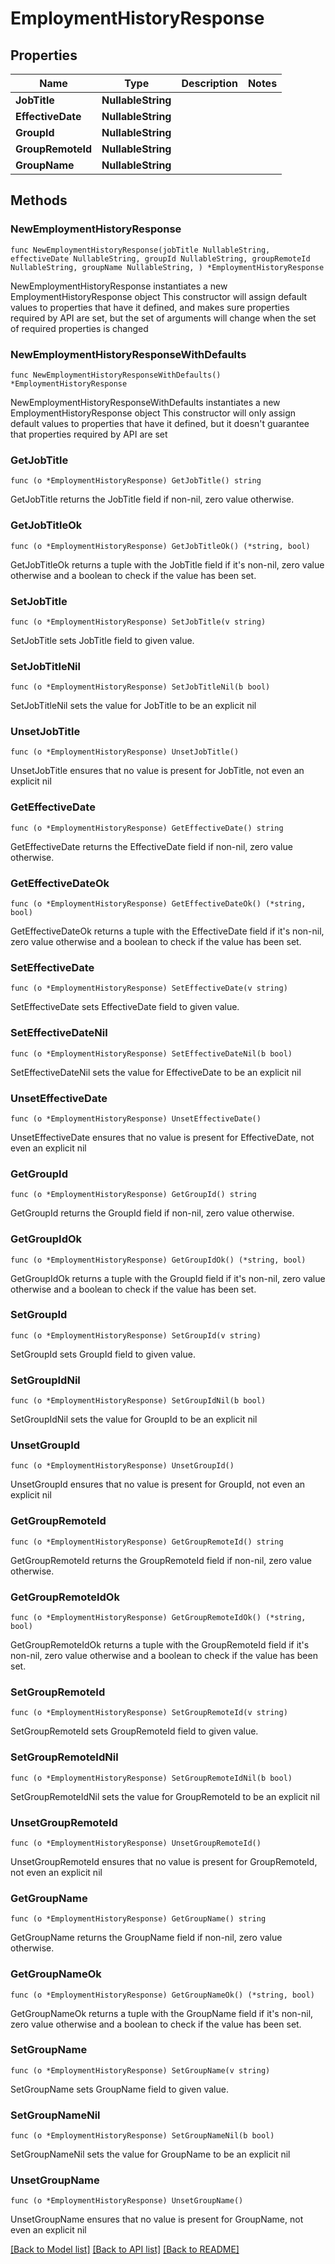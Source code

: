 # EmploymentHistoryResponse

## Properties

Name | Type | Description | Notes
------------ | ------------- | ------------- | -------------
**JobTitle** | **NullableString** |  | 
**EffectiveDate** | **NullableString** |  | 
**GroupId** | **NullableString** |  | 
**GroupRemoteId** | **NullableString** |  | 
**GroupName** | **NullableString** |  | 

## Methods

### NewEmploymentHistoryResponse

`func NewEmploymentHistoryResponse(jobTitle NullableString, effectiveDate NullableString, groupId NullableString, groupRemoteId NullableString, groupName NullableString, ) *EmploymentHistoryResponse`

NewEmploymentHistoryResponse instantiates a new EmploymentHistoryResponse object
This constructor will assign default values to properties that have it defined,
and makes sure properties required by API are set, but the set of arguments
will change when the set of required properties is changed

### NewEmploymentHistoryResponseWithDefaults

`func NewEmploymentHistoryResponseWithDefaults() *EmploymentHistoryResponse`

NewEmploymentHistoryResponseWithDefaults instantiates a new EmploymentHistoryResponse object
This constructor will only assign default values to properties that have it defined,
but it doesn't guarantee that properties required by API are set

### GetJobTitle

`func (o *EmploymentHistoryResponse) GetJobTitle() string`

GetJobTitle returns the JobTitle field if non-nil, zero value otherwise.

### GetJobTitleOk

`func (o *EmploymentHistoryResponse) GetJobTitleOk() (*string, bool)`

GetJobTitleOk returns a tuple with the JobTitle field if it's non-nil, zero value otherwise
and a boolean to check if the value has been set.

### SetJobTitle

`func (o *EmploymentHistoryResponse) SetJobTitle(v string)`

SetJobTitle sets JobTitle field to given value.


### SetJobTitleNil

`func (o *EmploymentHistoryResponse) SetJobTitleNil(b bool)`

 SetJobTitleNil sets the value for JobTitle to be an explicit nil

### UnsetJobTitle
`func (o *EmploymentHistoryResponse) UnsetJobTitle()`

UnsetJobTitle ensures that no value is present for JobTitle, not even an explicit nil
### GetEffectiveDate

`func (o *EmploymentHistoryResponse) GetEffectiveDate() string`

GetEffectiveDate returns the EffectiveDate field if non-nil, zero value otherwise.

### GetEffectiveDateOk

`func (o *EmploymentHistoryResponse) GetEffectiveDateOk() (*string, bool)`

GetEffectiveDateOk returns a tuple with the EffectiveDate field if it's non-nil, zero value otherwise
and a boolean to check if the value has been set.

### SetEffectiveDate

`func (o *EmploymentHistoryResponse) SetEffectiveDate(v string)`

SetEffectiveDate sets EffectiveDate field to given value.


### SetEffectiveDateNil

`func (o *EmploymentHistoryResponse) SetEffectiveDateNil(b bool)`

 SetEffectiveDateNil sets the value for EffectiveDate to be an explicit nil

### UnsetEffectiveDate
`func (o *EmploymentHistoryResponse) UnsetEffectiveDate()`

UnsetEffectiveDate ensures that no value is present for EffectiveDate, not even an explicit nil
### GetGroupId

`func (o *EmploymentHistoryResponse) GetGroupId() string`

GetGroupId returns the GroupId field if non-nil, zero value otherwise.

### GetGroupIdOk

`func (o *EmploymentHistoryResponse) GetGroupIdOk() (*string, bool)`

GetGroupIdOk returns a tuple with the GroupId field if it's non-nil, zero value otherwise
and a boolean to check if the value has been set.

### SetGroupId

`func (o *EmploymentHistoryResponse) SetGroupId(v string)`

SetGroupId sets GroupId field to given value.


### SetGroupIdNil

`func (o *EmploymentHistoryResponse) SetGroupIdNil(b bool)`

 SetGroupIdNil sets the value for GroupId to be an explicit nil

### UnsetGroupId
`func (o *EmploymentHistoryResponse) UnsetGroupId()`

UnsetGroupId ensures that no value is present for GroupId, not even an explicit nil
### GetGroupRemoteId

`func (o *EmploymentHistoryResponse) GetGroupRemoteId() string`

GetGroupRemoteId returns the GroupRemoteId field if non-nil, zero value otherwise.

### GetGroupRemoteIdOk

`func (o *EmploymentHistoryResponse) GetGroupRemoteIdOk() (*string, bool)`

GetGroupRemoteIdOk returns a tuple with the GroupRemoteId field if it's non-nil, zero value otherwise
and a boolean to check if the value has been set.

### SetGroupRemoteId

`func (o *EmploymentHistoryResponse) SetGroupRemoteId(v string)`

SetGroupRemoteId sets GroupRemoteId field to given value.


### SetGroupRemoteIdNil

`func (o *EmploymentHistoryResponse) SetGroupRemoteIdNil(b bool)`

 SetGroupRemoteIdNil sets the value for GroupRemoteId to be an explicit nil

### UnsetGroupRemoteId
`func (o *EmploymentHistoryResponse) UnsetGroupRemoteId()`

UnsetGroupRemoteId ensures that no value is present for GroupRemoteId, not even an explicit nil
### GetGroupName

`func (o *EmploymentHistoryResponse) GetGroupName() string`

GetGroupName returns the GroupName field if non-nil, zero value otherwise.

### GetGroupNameOk

`func (o *EmploymentHistoryResponse) GetGroupNameOk() (*string, bool)`

GetGroupNameOk returns a tuple with the GroupName field if it's non-nil, zero value otherwise
and a boolean to check if the value has been set.

### SetGroupName

`func (o *EmploymentHistoryResponse) SetGroupName(v string)`

SetGroupName sets GroupName field to given value.


### SetGroupNameNil

`func (o *EmploymentHistoryResponse) SetGroupNameNil(b bool)`

 SetGroupNameNil sets the value for GroupName to be an explicit nil

### UnsetGroupName
`func (o *EmploymentHistoryResponse) UnsetGroupName()`

UnsetGroupName ensures that no value is present for GroupName, not even an explicit nil

[[Back to Model list]](../README.md#documentation-for-models) [[Back to API list]](../README.md#documentation-for-api-endpoints) [[Back to README]](../README.md)


